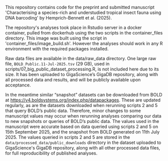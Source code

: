 This repository contains code for the preprint and submitted manuscript 'Characterising a species-rich and understudied tropical insect fauna using DNA barcoding' by Hemprich-Bennett et al. (2025).

The repository's analyses took place in Rstudio server in a docker container, pulled from dockerhub using the two scripts in the container_files directory. This image was built using the script in 'container_files/image_build.sh'. However the analyses should work in any R environment with the required packages installed.

Raw data files are available in the data/raw_data directory. One large raw file, `BOLD_Public.11-Jul-2025.tsv` (29 GB), used in scripts/07_big_public_dataset_processing.R, is not included here due to its size. It has been uploaded to GigaScience’s GigaDB repository, along with all processed data and results, and will be publicly available upon acceptance.

In the meantime similar “snapshot” datasets can be downloaded from BOLD at https://v4.boldsystems.org/index.php/datapackages. These are updated regularly, as are the datasets downloaded when rerunning scripts 2 and 5 that query BOLD’s public data. Therefore, minor changes to some manuscript values may occur when rerunning analyses comparing our data to new snapshots or queries of BOLD’s public data. The values used in the manuscript were accurate based on data queried using scripts 2 and 5 on 15th September 2025, and the snapshot from BOLD generated on 11th July 2025. The values queried in scripts 2 and 5 are stored in the `data/processed_data/public_downloads` directory in the dataset uploaded to GigaScience's GigaDB repository, along with all other processed data files, for full reproducibility of published analyses.
